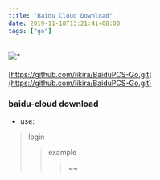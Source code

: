 ```yaml
---
title: "Baidu Cloud Download"
date: 2019-11-18T13:21:41+08:00
tags: ["go"]
---
```

#### ![*](https://img.shields.io/static/v1?label=smoke&message=<Baidu-Cloud-Download>&color=green&style=for-the-badge&logo=appveyor) 

[https://github.com/iikira/BaiduPCS-Go.git](https://github.com/iikira/BaiduPCS-Go.git)

### baidu-cloud download

- use:
> login
>> example
>>> ~~
